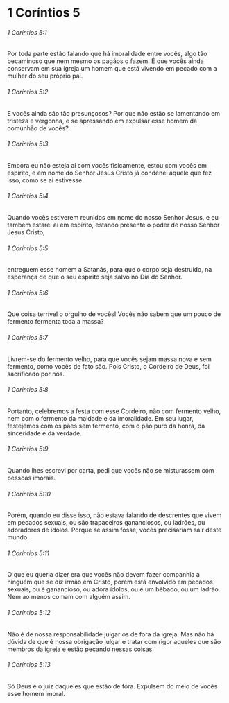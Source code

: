 # 1 Coríntios 5

###### 1 Coríntios 5:1

Por toda parte estão falando que há imoralidade entre vocês, algo tão pecaminoso que nem mesmo os pagãos o fazem. É que vocês ainda conservam em sua igreja um homem que está vivendo em pecado com a mulher do seu próprio pai.

###### 1 Coríntios 5:2

E vocês ainda são tão presunçosos? Por que não estão se lamentando em tristeza e vergonha, e se apressando em expulsar esse homem da comunhão de vocês?

###### 1 Coríntios 5:3

Embora eu não esteja aí com vocês fisicamente, estou com vocês em espírito, e em nome do Senhor Jesus Cristo já condenei aquele que fez isso, como se aí estivesse.

###### 1 Coríntios 5:4

Quando vocês estiverem reunidos em nome do nosso Senhor Jesus, e eu também estarei aí em espírito, estando presente o poder de nosso Senhor Jesus Cristo,

###### 1 Coríntios 5:5

entreguem esse homem a Satanás, para que o corpo seja destruído, na esperança de que o seu espírito seja salvo no Dia do Senhor.

###### 1 Coríntios 5:6

Que coisa terrível o orgulho de vocês! Vocês não sabem que um pouco de fermento fermenta toda a massa?

###### 1 Coríntios 5:7

Livrem-se do fermento velho, para que vocês sejam massa nova e sem fermento, como vocês de fato são. Pois Cristo, o Cordeiro de Deus, foi sacrificado por nós.

###### 1 Coríntios 5:8

Portanto, celebremos a festa com esse Cordeiro, não com fermento velho, nem com o fermento da maldade e da imoralidade. Em seu lugar, festejemos com os pães sem fermento, com o pão puro da honra, da sinceridade e da verdade.

###### 1 Coríntios 5:9

Quando lhes escrevi por carta, pedi que vocês não se misturassem com pessoas imorais.

###### 1 Coríntios 5:10

Porém, quando eu disse isso, não estava falando de descrentes que vivem em pecados sexuais, ou são trapaceiros gananciosos, ou ladrões, ou adoradores de ídolos. Porque se assim fosse, vocês precisariam sair deste mundo.

###### 1 Coríntios 5:11

O que eu queria dizer era que vocês não devem fazer companhia a ninguém que se diz irmão em Cristo, porém está envolvido em pecados sexuais, ou é ganancioso, ou adora ídolos, ou é um bêbado, ou um ladrão. Nem ao menos comam com alguém assim.

###### 1 Coríntios 5:12

Não é de nossa responsabilidade julgar os de fora da igreja. Mas não há dúvida de que é nossa obrigação julgar e tratar com rigor aqueles que são membros da igreja e estão pecando nessas coisas.

###### 1 Coríntios 5:13

Só Deus é o juiz daqueles que estão de fora. Expulsem do meio de vocês esse homem imoral.

